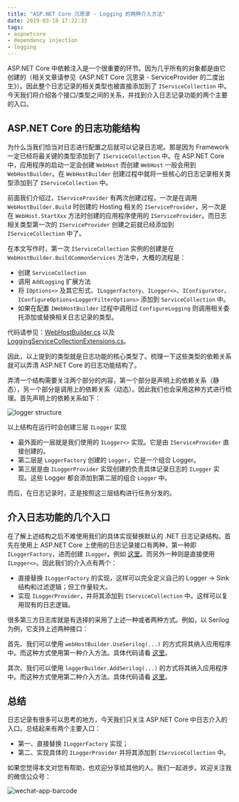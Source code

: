 ```yaml
---
title: "ASP.NET Core 沉思录 - Logging 的两种介入方法"
date: 2019-03-18 17:22:33
tags:
- aspnetcore
- dependency injection
- logging
---
```


ASP.NET Core 中依赖注入是一个很重要的环节。因为几乎所有的对象都是由它创建的（相关文章请参见《ASP.NET Core 沉思录 - ServiceProvider 的二度出生》）。因此整个日志记录的相关类型也被直接添加到了 `IServiceCollection` 中。今天我们将介绍各个接口/类型之间的关系，并找到介入日志记录功能的两个主要的入口。

<!--more-->

## ASP.NET Core 的日志功能结构

为什么当我们恰当对日志进行配置之后就可以记录日志呢。那是因为 Framework 一定已经将最关键的类型添加到了 `IServiceCollection` 中。在 ASP.NET Core 中，应用程序的启动一定会创建 `WebHost` 而创建 `WebHost` 一般会用到 `WebHostBuilder`。在 `WebHostBuilder` 创建过程中就将一些核心的日志记录相关类型添加到了 `IServiceCollection` 中。

前面我们介绍过，`IServiceProvider` 有两次创建过程，一次是在调用 `WebHostBuilder.Build` 时创建的 Hosting 相关的 `IServiceProvider`，另一次是在 `WebHost.StartXxx` 方法时创建的应用程序使用的 `IServiceProvider`。而日志相关类型第一次的 `IServiceProvider` 创建之前就已经添加到 `IServiceCollection` 中了。

在本文写作时，第一次 `IServiceCollection` 实例的创建是在 `WebHostBuilder.BuildCommonServices` 方法中，大概的流程是：

* 创建 `ServiceCollection`
* 调用 `AddLogging` 扩展方法
* 将 `IOptions<>` 及其它形式、`ILoggerFactory`、`ILogger<>`、`IConfigurator`、`IConfigureOptions<LoggerFilterOptions>` 添加到 `ServiceCollection` 中。
* 如果在配置 `IWebHostBuilder` 过程中调用过 `ConfigureLogging` 则调用相关委托添加或替换相关日志记录的类型。

代码请参见：[WebHostBuilder.cs](https://github.com/aspnet/AspNetCore/blob/master/src/Hosting/Hosting/src/WebHostBuilder.cs) 以及 [LoggingServiceCollectionExtensions.cs](https://github.com/aspnet/Extensions/blob/master/src/Logging/Logging/src/LoggingServiceCollectionExtensions.cs)。

因此，以上提到的类型就是日志功能的核心类型了。梳理一下这些类型的依赖关系就可以弄清 ASP.NET Core 的日志功能结构了。

弄清一个结构需要关注两个部分的内容，第一个部分是声明上的依赖关系（静态），另一个部分是调用上的依赖关系（动态）。因此我们也会采用这种方式进行梳理。首先声明上的依赖关系如下：

<img src="{{root_url}}/images/blog/core-mvc-logger-struct.png" style="text-align:center" alt="logger structure"/>

以上结构在运行时会创建三层 `ILogger` 实现

* 最外面的一层就是我们使用的 `ILogger<>` 实现。它是由 `IServiceProvider` 直接创建的。
* 第二层是 `LoggerFactory` 创建的 `Logger`，它是一个组合 Logger。
* 第三层是由 `ILoggerProvider` 实现创建的负责具体记录日志的 `ILogger` 实现。这些 Logger 都会添加到第二层的组合 `Logger` 中。

而后，在日志记录时，正是按照这三层结构进行任务分发的。

## 介入日志功能的几个入口

在了解上述结构之后不难使用我们的具体实现替换默认的 .NET 日志记录结构。首先在使用上 ASP.NET Core 上使用的日志记录接口有两种，第一种即 `ILoggerFactory`，进而创建 `ILogger`。例如 [这里](https://github.com/aspnet/AspNetCore/blob/master/src/Http/Routing/src/RouterMiddleware.cs)。而另外一种则是直接使用 `ILogger<>`。因此我们的介入点有两个：

* 直接替换 `ILoggerFactory` 的实现，这样可以完全定义自己的 Logger -> Sink 结构和过滤逻辑；但工作量较大。
* 实现 `ILoggerProvider`，并将其添加到 `IServiceCollection` 中。这样可以复用现有的日志逻辑。

很多第三方日志库就是有选择的采用了上述一种或者两种方式。例如，以 Serilog 为例，它支持上述两种接口：

首先、我们可以使用 `webHostBuilder.UseSerilog(...)` 的方式将其纳入应用程序中。而这种方式使用第一种介入方法。具体代码请看 [这里](https://github.com/serilog/serilog-aspnetcore/blob/dev/src/Serilog.AspNetCore/SerilogWebHostBuilderExtensions.cs)。

其次、我们可以使用 `loggerBuilder.AddSerilog(...)` 的方式将其纳入应用程序中。而这种方式使用第二种介入方法。具体代码请看 [这里](https://github.com/serilog/serilog-extensions-logging/blob/dev/src/Serilog.Extensions.Logging/SerilogLoggingBuilderExtensions.cs)。

## 总结

日志记录有很多可以思考的地方，今天我们只关注 ASP.NET Core 中日志介入的入口。总结起来有两个主要入口：

* 第一、直接替换 `ILoggerFactory` 实现；
* 第二、实现具体的 `ILoggerProvider` 并将其添加到 `IServiceCollection` 中。

如果您觉得本文对您有帮助，也欢迎分享给其他的人。我们一起进步。欢迎关注我的微信公众号：

<img src="{{root_url}}/images/blog/funny_csharp_barcode.jpeg" style="text-align:center" alt="wechat-app-barcode"/>